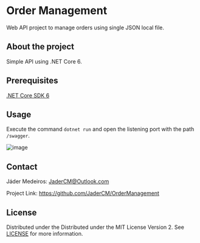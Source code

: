 # Order Management
Web API project to manage orders using single JSON local file.

## About the project
Simple API using .NET Core 6.

## Prerequisites
[.NET Core SDK 6](https://dotnet.microsoft.com/en-us/download/dotnet/6.0)

## Usage
Execute the command `dotnet run` and open the listening port with the path `/swagger`.

![image](https://user-images.githubusercontent.com/33452163/164989991-f242a366-faf0-4dfa-9899-e00ef5f180df.png)

## Contact
Jáder Medeiros: JaderCM@Outlook.com

Project Link: https://github.com/JaderCM/OrderManagement

## License
Distributed under the Distributed under the MIT License Version 2. See [LICENSE](LICENSE) for more information.
